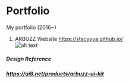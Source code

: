 # Portfolio
My portfolio (2016~)

1. ARBUZZ Website
https://stacyyya.github.io/   
![alt text](https://github.com/Stacyyya/Portfolio/blob/master/ARBUZZ%20website.png "Arbuzz")



##### Design Reference  
##### https://ui8.net/products/arbuzz-ui-kit

